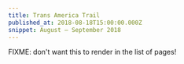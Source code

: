 ```yaml
---
title: Trans America Trail
published_at: 2018-08-18T15:00:00.000Z
snippet: August – September 2018
---
```


FIXME: don't want this to render in the list of pages!
